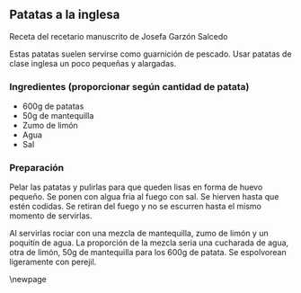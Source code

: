 ## Patatas a la inglesa

Receta del recetario manuscrito de Josefa Garzón Salcedo

Estas patatas suelen servirse como guarnición de pescado.
Usar patatas de clase inglesa un poco pequeñas y alargadas.

### Ingredientes (proporcionar según cantidad de patata)

- 600g de patatas
- 50g de mantequilla
- Zumo de limón
- Agua
- Sal

### Preparación

Pelar las patatas y pulirlas para que queden lisas en forma de huevo pequeño.
Se ponen con algua fria al fuego con sal.
Se hierven hasta que estén codidas.
Se retiran del fuego y no se escurren hasta el mismo momento de servirlas.

Al servirlas rociar con una mezcla de mantequilla, zumo de limón y un poquitín de agua.
La proporción de la mezcla seria una cucharada de agua, otra de limón, 50g de mantequilla para los 600g de patata.
Se espolvorean ligeramente con perejil.


\newpage


